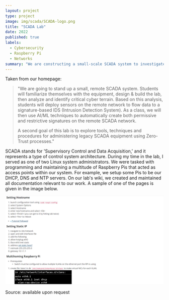 ```yaml
---
layout: project
type: project
image: img/scada/SCADA-logo.png
title: "SCADA Lab"
date: 2022
published: true
labels:
  - Cybersecurity
  - Raspberry Pi
  - Networks
summary: "We are constructing a small-scale SCADA system to investigate tools and techniques for ensuring system security."
---
```

Taken from our homepage:
<blockquote>
    <p>"We are going to stand up a small, remote SCADA system.  Students will familiarize themselves with the equipment, design & build the lab, then analyze and identify critical cyber terrain.  Based on this analysis, students will deploy sensors on the remote network to flow data to a signature-based IDS (Intrusion Detection System).  As a class, we will then use AI/ML techniques to automatically create both permissive and restrictive signatures on the remote SCADA network.
    </p>
    <p>
    A second goal of this lab is to explore tools, techniques and procedures for administering legacy SCADA equipment using Zero-Trust processes."
    </p>
</blockquote>

SCADA stands for 'Supervisory Control and Data Acquisition,' and it represents a type of control system architecture. During my time in the lab, I served as one of two Linux system administrators. We were tasked with programming and maintaining a multitude of Raspberry Pis that acted as access points within our system. For example, we setup some Pis to be our DHCP, DNS and NTP servers. On our lab's wiki, we created and maintained all documentation relevant to our work. A sample of one of the pages is given in the image below.


<img class="img-fluid" src="../img/scada/wiki-page.png" style="max-width: 100%;">

Source: available upon request
